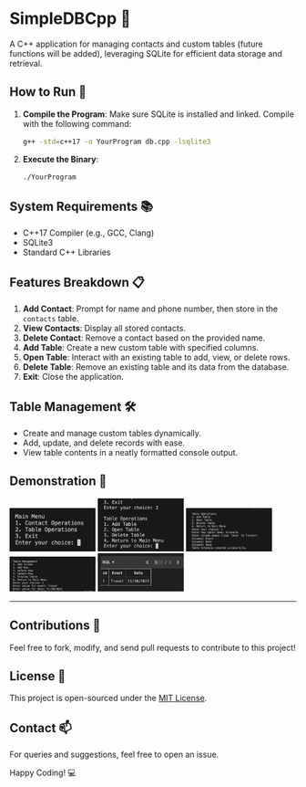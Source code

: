 # SimpleDBCpp 📖

A C++ application for managing contacts and custom tables (future functions will be added), leveraging SQLite for efficient data storage and retrieval.

## How to Run 🚀

1. **Compile the Program**:
   Make sure SQLite is installed and linked. Compile with the following command:
   
   ```bash
   g++ -std=c++17 -o YourProgram db.cpp -lsqlite3
   ```
2. **Execute the Binary**:
   ```bash
   ./YourProgram
   ```

## System Requirements 📚
- C++17 Compiler (e.g., GCC, Clang)
- SQLite3
- Standard C++ Libraries

## Features Breakdown 📋
1. **Add Contact**: Prompt for name and phone number, then store in the `contacts` table.
2. **View Contacts**: Display all stored contacts.
3. **Delete Contact**: Remove a contact based on the provided name.
4. **Add Table**: Create a new custom table with specified columns.
5. **Open Table**: Interact with an existing table to add, view, or delete rows.
6. **Delete Table**: Remove an existing table and its data from the database.
7. **Exit**: Close the application.

## Table Management 🛠️

- Create and manage custom tables dynamically.
- Add, update, and delete records with ease.
- View table contents in a neatly formatted console output.

## Demonstration 👀
<img src="https://github.com/Nathancgy/SimpleDBCpp/blob/main/img/demo1.png?raw=true" alt="alt text" width="30%">
<img src="https://github.com/Nathancgy/SimpleDBCpp/blob/main/img/demo2.png?raw=true" alt="alt text" width="30%">
<img src="https://github.com/Nathancgy/SimpleDBCpp/blob/main/img/demo3.png?raw=true" alt="alt text" width="30%">
<img src="https://github.com/Nathancgy/SimpleDBCpp/blob/main/img/demo4.png?raw=true" alt="alt text" width="30%">
<img src="https://github.com/Nathancgy/SimpleDBCpp/blob/main/img/demo5.png?raw=true" alt="alt text" width="30%">

---

## Contributions 👏
Feel free to fork, modify, and send pull requests to contribute to this project!

## License 📜
This project is open-sourced under the [MIT License](LICENSE).

## Contact 📫
For queries and suggestions, feel free to open an issue.

Happy Coding! 💻
